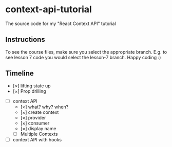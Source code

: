 # context-api-tutorial

The source code for my "React Context API" tutorial

## Instructions

To see the course files, make sure you select the appropriate branch. E.g. to see lesson 7 code you would select the lesson-7 branch. Happy coding :)

## Timeline

- [×] lifting state up
- [×] Prop drilling
- [ ] context API
  - [×] what? why? when?
  - [×] create context
  - [×] provider
  - [×] consumer
  - [×] display name
  - [ ] Multiple Contexts
- [ ] context API with hooks
